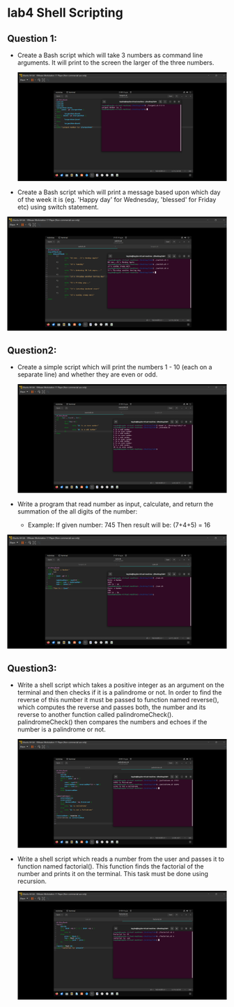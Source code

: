 #                         lab4 Shell Scripting

## Question 1:

- Create a Bash script which will take 3 numbers as command line arguments. It will print to the screen the larger of the three numbers.

  ![](imgs/largestNum.png)

- Create a Bash script which will print a message based upon which day of the week it is (eg. 'Happy day' for Wednesday, 'blessed' for Friday etc) using switch statement.

![](imgs/switch.png)

## Question2:

- Create a simple script which will print the numbers 1 - 10 (each on a separate line) and whether they are even or odd.

  ![](imgs/evenOdd.png)

- Write a program that read number as input, calculate, and return the summation of the all digits of the number:
  - Example: If given number: 745 Then result will be: (7+4+5) = 16

![](imgs/sum.png)

## Question3:

- Write a shell script which takes a positive integer as an argument on the terminal and then checks if it is a palindrome or not. In order to find the reverse of this number it must be passed to function named reverse(), which computes the reverse and passes both, the number and its reverse to another function called palindromeCheck(). palindromeCheck() then compares the numbers and echoes if the number is a palindrome or not.

  ![](imgs\palindrome.png)

- Write a shell script which reads a number from the user and passes it to function named factorial(). This function finds the factorial of the number and prints it on the terminal. This task must be done using recursion.

  ![](imgs/factorial.png)